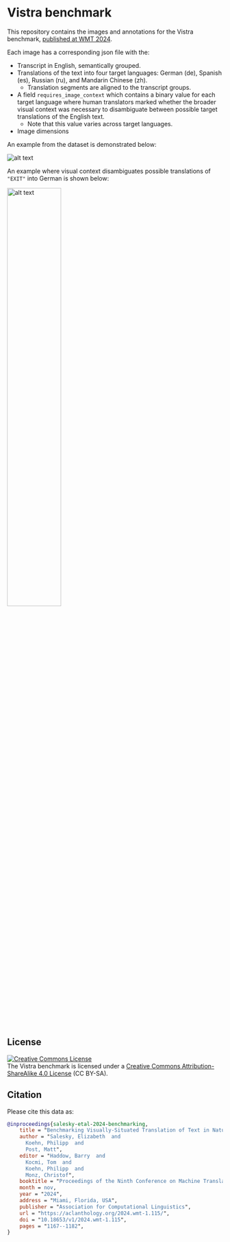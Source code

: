 # Vistra benchmark

This repository contains the images and annotations for the Vistra benchmark, [published at WMT 2024](https://aclanthology.org/2024.wmt-1.115). 

Each image has a corresponding json file with the:
- Transcript in English, semantically grouped.
- Translations of the text into four target languages: German (de), Spanish (es), Russian (ru), and Mandarin Chinese (zh).
  - Translation segments are aligned to the transcript groups.
- A field `requires_image_context` which contains a binary value for each target language where human translators marked whether the broader visual context was necessary to disambiguate between possible target translations of the English text.
  - Note that this value varies across target languages.
- Image dimensions

An example from the dataset is demonstrated below:

![alt text](https://vistra-benchmark.github.io/static/images/vistra-data-sample.png "An example image from the Vistra dataset, with a box illustrating all the annotation fields and translations.")

An example where visual context disambiguates possible translations of `"EXIT"` into German is shown below:

<img src="https://vistra-benchmark.github.io/static/images/exit-example-large.png" alt="alt text" title="An example showing two images containing the text 'EXIT', which have different translations in German given their visual context." style="width: 50%;">



## License

<a rel="license" href="http://creativecommons.org/licenses/by-sa/4.0/"><img alt="Creative Commons License" style="border-width:0" src="https://i.creativecommons.org/l/by-sa/4.0/88x31.png" /></a><br />The Vistra benchmark is licensed under a <a rel="license" href="http://creativecommons.org/licenses/by-sa/4.0/">Creative Commons Attribution-ShareAlike 4.0 License</a> (CC BY-SA).



## Citation

Please cite this data as:

``` bibtex
@inproceedings{salesky-etal-2024-benchmarking,
    title = "Benchmarking Visually-Situated Translation of Text in Natural Images",
    author = "Salesky, Elizabeth  and
      Koehn, Philipp  and
      Post, Matt",
    editor = "Haddow, Barry  and
      Kocmi, Tom  and
      Koehn, Philipp  and
      Monz, Christof",
    booktitle = "Proceedings of the Ninth Conference on Machine Translation",
    month = nov,
    year = "2024",
    address = "Miami, Florida, USA",
    publisher = "Association for Computational Linguistics",
    url = "https://aclanthology.org/2024.wmt-1.115/",
    doi = "10.18653/v1/2024.wmt-1.115",
    pages = "1167--1182",
}
```
